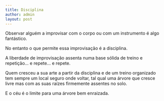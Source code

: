 ```yaml
---
title: Disciplina
author: admin
layout: post
---
```

Observar alguém a improvisar com o corpo ou com um instrumento é algo fantástico.

No entanto o que permite essa improvisação é a disciplina.

A liberdade de improvisação assenta numa base sólida de treino e repetição&#8230; e repete&#8230; e repete.

Quem cresceu a sua arte a partir da disciplina e de um treino organizado tem sempre um local seguro onde voltar, tal qual uma árvore que cresce livre mas com as suas raízes firmemente assentes no solo.

E o céu é o limite para uma árvore bem enraizada.